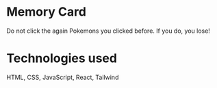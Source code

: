 # Memory Card

Do not click the again Pokemons you clicked before. If you do, you lose! 

# Technologies used
HTML, CSS, JavaScript, React, Tailwind
